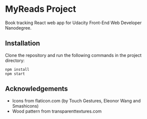 # MyReads Project

Book tracking React web app for Udacity Front-End Web Developer Nanodegree.

## Installation

Clone the repository and run the following commands in the project directory:
```
npm install
npm start
```

## Acknowledgements

* Icons from flaticon.com (by Touch Gestures, Eleonor Wang and Smashicons)
* Wood pattern from transparenttextures.com